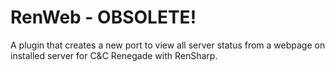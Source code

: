 # RenWeb - OBSOLETE!
A plugin that creates a new port to view all server status from a webpage on installed server for C&amp;C Renegade with RenSharp.
